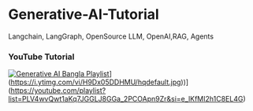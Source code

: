 # Generative-AI-Tutorial
Langchain, LangGraph, OpenSource LLM, OpenAI,RAG, Agents


### YouTube Tutorial
[![Generative AI Bangla Playlist]([[)]([https://i.ytimg.com/vi/H9Dx05DDHMU/hqdefault.jpg)](https://i.ytimg.com/vi/H9Dx05DDHMU/hqdefault.jpg))](https://youtube.com/playlist?list=PLV4wvQwt1aKq7JGGLJ8GGa_2PCOApn9Zr&si=e_lKfMI2h1C8EL4G)

